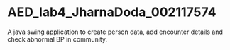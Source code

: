 # AED_lab4_JharnaDoda_002117574



A java swing application to create person data, add encounter details and check abnormal BP in community.
